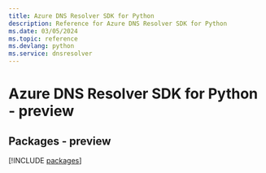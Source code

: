 ```yaml
---
title: Azure DNS Resolver SDK for Python
description: Reference for Azure DNS Resolver SDK for Python
ms.date: 03/05/2024
ms.topic: reference
ms.devlang: python
ms.service: dnsresolver
---
```

# Azure DNS Resolver SDK for Python - preview
## Packages - preview
[!INCLUDE [packages](dns-resolver-index.md)]